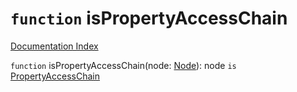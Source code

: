# `function` isPropertyAccessChain

[Documentation Index](../README.md)

`function` isPropertyAccessChain(node: [Node](../interface.Node/README.md)): node `is` [PropertyAccessChain](../interface.PropertyAccessChain/README.md)